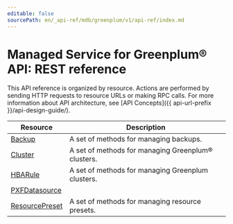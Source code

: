 ```yaml
---
editable: false
sourcePath: en/_api-ref/mdb/greenplum/v1/api-ref/index.md
---
```


# Managed Service for Greenplum® API: REST reference
This API reference is organized by resource. Actions are performed by sending HTTP requests to resource URLs or making RPC calls. For more information about API architecture, see [API Concepts]({{ api-url-prefix }}/api-design-guide/).

Resource | Description
--- | ---
[Backup](Backup/index.md) | A set of methods for managing backups.
[Cluster](Cluster/index.md) | A set of methods for managing Greenplum® clusters.
[HBARule](HBARule/index.md) | A set of methods for managing Greenplum clusters.
[PXFDatasource](PXFDatasource/index.md) | 
[ResourcePreset](ResourcePreset/index.md) | A set of methods for managing resource presets.